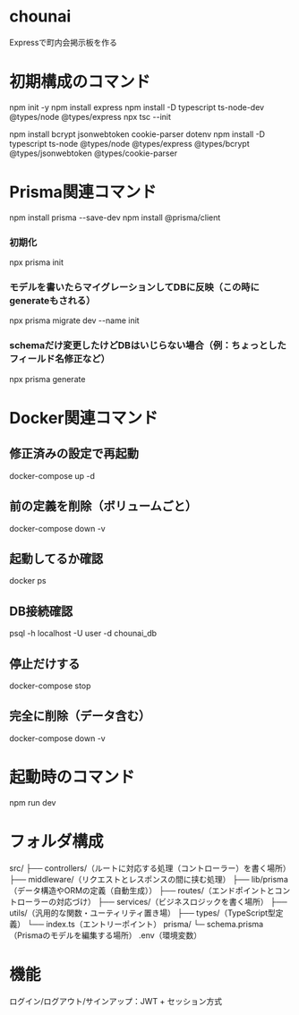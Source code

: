 # chounai
Expressで町内会掲示板を作る

# 初期構成のコマンド
npm init -y
npm install express
npm install -D typescript ts-node-dev @types/node @types/express
npx tsc --init

npm install bcrypt jsonwebtoken cookie-parser dotenv
npm install -D typescript ts-node @types/node @types/express @types/bcrypt @types/jsonwebtoken @types/cookie-parser

# Prisma関連コマンド
npm install prisma --save-dev
npm install @prisma/client
### 初期化
npx prisma init
### モデルを書いたらマイグレーションしてDBに反映（この時にgenerateもされる）
npx prisma migrate dev --name init
### schemaだけ変更したけどDBはいじらない場合（例：ちょっとしたフィールド名修正など）
npx prisma generate

# Docker関連コマンド
## 修正済みの設定で再起動
docker-compose up -d
## 前の定義を削除（ボリュームごと）
docker-compose down -v
## 起動してるか確認
docker ps
## DB接続確認
psql -h localhost -U user -d chounai_db
## 停止だけする
docker-compose stop
## 完全に削除（データ含む）
docker-compose down -v

# 起動時のコマンド
npm run dev

# フォルダ構成
src/
├── controllers/（ルートに対応する処理（コントローラー）を書く場所）
├── middleware/（リクエストとレスポンスの間に挟む処理）
├── lib/prisma（データ構造やORMの定義（自動生成））
├── routes/（エンドポイントとコントローラーの対応づけ）
├── services/（ビジネスロジックを書く場所）
├── utils/（汎用的な関数・ユーティリティ置き場）
├── types/（TypeScript型定義）
└── index.ts（エントリーポイント）
prisma/
  └─ schema.prisma（Prismaのモデルを編集する場所）
.env（環境変数）

# 機能
ログイン/ログアウト/サインアップ：JWT + セッション方式